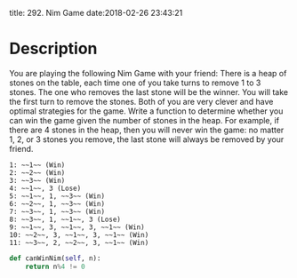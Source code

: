 title: 292. Nim Game
date:2018-02-26 23:43:21

# Description
You are playing the following Nim Game with your friend: There is a heap of stones on the table, each time one of you take turns to remove 1 to 3 stones. The one who removes the last stone will be the winner. You will take the first turn to remove the stones.
Both of you are very clever and have optimal strategies for the game. Write a function to determine whether you can win the game given the number of stones in the heap.
For example, if there are 4 stones in the heap, then you will never win the game: no matter 1, 2, or 3 stones you remove, the last stone will always be removed by your friend.

```
1: ~~1~~ (Win)
2: ~~2~~ (Win)
3: ~~3~~ (Win)
4: ~~1~~, 3 (Lose)
5: ~~1~~, 1, ~~3~~ (Win)
6: ~~2~~, 1, ~~3~~ (Win)
7: ~~3~~, 1, ~~3~~ (Win)
8: ~~3~~, 1, ~~1~~, 3 (Lose)
9: ~~1~~, 3, ~~1~~, 3, ~~1~~ (Win)
10: ~~2~~, 3, ~~1~~, 3, ~~1~~ (Win)
11: ~~3~~, 2, ~~2~~, 3, ~~1~~ (Win)
```

```python
def canWinNim(self, n):
    return n%4 != 0
```